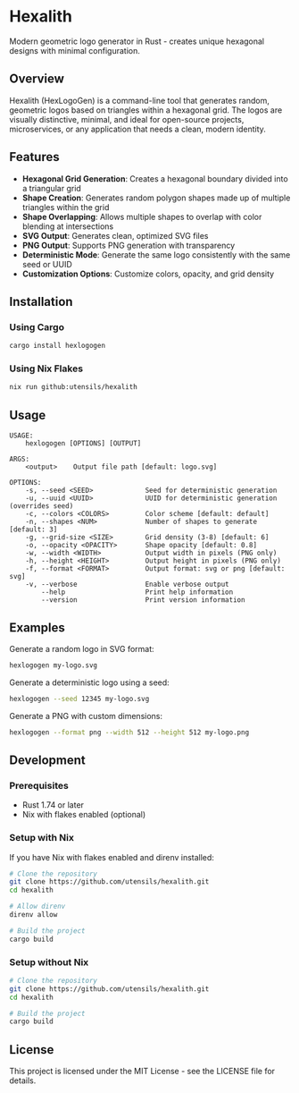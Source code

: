 # Hexalith

Modern geometric logo generator in Rust - creates unique hexagonal designs with minimal configuration.

## Overview

Hexalith (HexLogoGen) is a command-line tool that generates random, geometric logos based on triangles within a hexagonal grid. The logos are visually distinctive, minimal, and ideal for open-source projects, microservices, or any application that needs a clean, modern identity.

## Features

- **Hexagonal Grid Generation**: Creates a hexagonal boundary divided into a triangular grid
- **Shape Creation**: Generates random polygon shapes made up of multiple triangles within the grid
- **Shape Overlapping**: Allows multiple shapes to overlap with color blending at intersections
- **SVG Output**: Generates clean, optimized SVG files
- **PNG Output**: Supports PNG generation with transparency
- **Deterministic Mode**: Generate the same logo consistently with the same seed or UUID
- **Customization Options**: Customize colors, opacity, and grid density

## Installation

### Using Cargo

```bash
cargo install hexlogogen
```

### Using Nix Flakes

```bash
nix run github:utensils/hexalith
```

## Usage

```
USAGE:
    hexlogogen [OPTIONS] [OUTPUT]

ARGS:
    <output>    Output file path [default: logo.svg]

OPTIONS:
    -s, --seed <SEED>             Seed for deterministic generation
    -u, --uuid <UUID>             UUID for deterministic generation (overrides seed)
    -c, --colors <COLORS>         Color scheme [default: default]
    -n, --shapes <NUM>            Number of shapes to generate [default: 3]
    -g, --grid-size <SIZE>        Grid density (3-8) [default: 6]
    -o, --opacity <OPACITY>       Shape opacity [default: 0.8]
    -w, --width <WIDTH>           Output width in pixels (PNG only)
    -h, --height <HEIGHT>         Output height in pixels (PNG only)
    -f, --format <FORMAT>         Output format: svg or png [default: svg]
    -v, --verbose                 Enable verbose output
        --help                    Print help information
        --version                 Print version information
```

## Examples

Generate a random logo in SVG format:
```bash
hexlogogen my-logo.svg
```

Generate a deterministic logo using a seed:
```bash
hexlogogen --seed 12345 my-logo.svg
```

Generate a PNG with custom dimensions:
```bash
hexlogogen --format png --width 512 --height 512 my-logo.png
```

## Development

### Prerequisites

- Rust 1.74 or later
- Nix with flakes enabled (optional)

### Setup with Nix

If you have Nix with flakes enabled and direnv installed:

```bash
# Clone the repository
git clone https://github.com/utensils/hexalith.git
cd hexalith

# Allow direnv
direnv allow

# Build the project
cargo build
```

### Setup without Nix

```bash
# Clone the repository
git clone https://github.com/utensils/hexalith.git
cd hexalith

# Build the project
cargo build
```

## License

This project is licensed under the MIT License - see the LICENSE file for details.